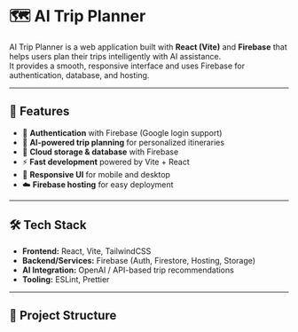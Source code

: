 # 🗺️ AI Trip Planner

AI Trip Planner is a web application built with **React (Vite)** and **Firebase** that helps users plan their trips intelligently with AI assistance.  
It provides a smooth, responsive interface and uses Firebase for authentication, database, and hosting.  

---

## 🚀 Features
- 🔐 **Authentication** with Firebase (Google login support)
- 🤖 **AI-powered trip planning** for personalized itineraries
- 💾 **Cloud storage & database** with Firebase
- ⚡ **Fast development** powered by Vite + React
- 📱 **Responsive UI** for mobile and desktop
- ☁️ **Firebase hosting** for easy deployment

---

## 🛠️ Tech Stack
- **Frontend:** React, Vite, TailwindCSS
- **Backend/Services:** Firebase (Auth, Firestore, Hosting, Storage)
- **AI Integration:** OpenAI / API-based trip recommendations
- **Tooling:** ESLint, Prettier

---

## 📂 Project Structure
